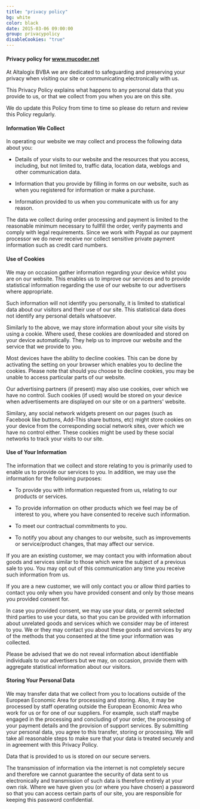 ```yaml
---
title: "privacy policy"
bg: white
color: black
date: 2015-03-06 09:00:00
group: privacypolicy
disableCookies: "true"
---
```


#### Privacy policy for www.mucoder.net

At Altalogix BVBA we are dedicated to safeguarding and preserving your privacy when visiting our site or communicating electronically with us. 

This Privacy Policy explains what happens to any personal data that you provide to us, or that we collect from you when you are on this site. 

We do update this Policy from time to time so please do return and review this Policy regularly.


#### Information We Collect 

In operating our website we may collect and process the following data about you:

- Details of your visits to our website and the resources that you access, including, but not limited to, traffic data, location data, weblogs and other communication data.

- Information that you provide by filling in forms on our website, such as when you registered for information or make a purchase. 

- Information provided to us when you communicate with us for any reason.

 The data we collect during order processing and payment is limited to the reasonable minimum necessary to fullfill the order, verify payments and comply with legal requirements. Since we work with Paypal as our payment processor we do never receive nor collect sensitive private payment information such as credit card numbers.

#### Use of Cookies 

We may on occasion gather information regarding your device whilst you are on our website. This enables us to improve our services and to provide statistical information regarding the use of our website to our advertisers where appropriate. 

Such information will not identify you personally, it is limited to statistical data about our visitors and their use of our site. This statistical data does not identify any personal details whatsoever.

Similarly to the above, we may store information about your site visits by using a cookie. Where used, these cookies are downloaded and stored on your device automatically. They help us to improve our website and the service that we provide to you. 

Most devices have the ability to decline cookies.  This can be done by activating the setting on your browser which enables you to decline the cookies. Please note that should you choose to decline cookies, you may be unable to access particular parts of our website. 

Our advertising partners (if present) may also use cookies, over which we have no control.  Such cookies (if used) would be stored on your device when advertisements are displayed on our site or on a partners' website. 

Similary, any social network widgets present on our pages (such as Facebook like buttons, Add-This share buttons, etc) might store cookies on your device from the corresponding social network sites, over which we have no control either.  These cookies might be used by these social networks to track your visits to our site.


#### Use of Your Information

The information that we collect and store relating to you is primarily used to enable us to provide our services to you.  In addition, we may use the information for the following purposes:

- To provide you with information requested from us, relating to our products or services.

- To provide information on other products which we feel may be of interest to you, where you have consented to receive such information. 

- To meet our contractual commitments to you.

- To notify you about any changes to our website, such as improvements or service/product changes, that may affect our service.

If you are an existing customer, we may contact you with information about goods and services similar to those which were the subject of a previous sale to you. You may opt out of this communication any time you receive such information from us. 

If you are a new customer, we will only contact you or allow third parties to contact you only when you have provided consent and only by those means you provided consent for.

In case you provided consent, we may use your data, or permit selected third parties to use your data, so that you can be provided with information about unrelated goods and services which we consider may be of interest to you.  We or they may contact you about these goods and services by any of the methods that you consented at the time your information was collected.

Please be advised that we do not reveal information about identifiable individuals to our advertisers but we may, on occasion, provide them with aggregate statistical information about our visitors.  


#### Storing Your Personal Data

We may transfer data that we collect from you to locations outside of the European Economic Area for processing and storing. Also, it may be processed by staff operating outside the European Economic Area who work for us or for one of our suppliers. For example, such staff maybe engaged in the processing and concluding of your order, the processing of your payment details and the provision of support services. By submitting your personal data, you agree to this transfer, storing or processing. We will take all reasonable steps to make sure that your data is treated securely and in agreement with this Privacy Policy.

Data that is provided to us is stored on our secure servers. 

The transmission of information via the internet is not completely secure and therefore we cannot guarantee the security of data sent to us electronically and transmission of such data is therefore entirely at your own risk. Where we have given you (or where you have chosen) a password so that you can access certain parts of our site, you are responsible for keeping this password confidential.
